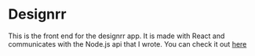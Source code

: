 # Designrr
This is the front end for the designrr app. It is made with React and communicates with the Node.js api that I wrote. You can check it out [here](https://github.com/allexpleblord/designrr-backend "Designrr's backend")